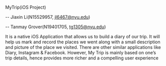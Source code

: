 MyTrip(iOS Project)

-- Jiaxin Li(N15529957, jl6467@nyu.edu)

-- Tanmay Grover(N19401705, tg1305@nyu.edu)


It is a native iOS Application that allows us to build a diary of our trip. It will help us mark and record the   places we went along with a  small description and picture of the place we visited. There are other similar applications like  Diary, Instagram & Facebook.  However, My Trip is mainly based on one’s trip details, hence provides more richer and a compelling user experience 



